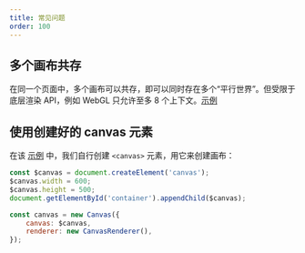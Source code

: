 ```yaml
---
title: 常见问题
order: 100
---
```


## 多个画布共存

在同一个页面中，多个画布可以共存，即可以同时存在多个“平行世界”。但受限于底层渲染 API，例如 WebGL 只允许至多 8 个上下文。[示例](/examples/canvas/container/#multi-canvas)

## 使用创建好的 canvas 元素

在该 [示例](/examples/canvas/container/#user-defined-canvas) 中，我们自行创建 `<canvas>` 元素，用它来创建画布：

```js
const $canvas = document.createElement('canvas');
$canvas.width = 600;
$canvas.height = 500;
document.getElementById('container').appendChild($canvas);

const canvas = new Canvas({
    canvas: $canvas,
    renderer: new CanvasRenderer(),
});
```
